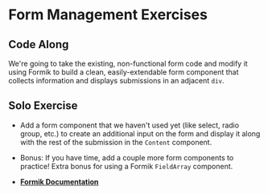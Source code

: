 # Form Management Exercises

## Code Along

We're going to take the existing, non-functional form code and modify it using Formik to build a clean, easily-extendable form component that collects information and displays submissions in an adjacent `div`. 

## Solo Exercise

* Add a form component that we haven't used yet (like select, radio group, etc.) to create an additional input on the form and display it along with the rest of the submission in the `Content` component.
* Bonus: If you have time, add a couple more form components to practice! Extra bonus for using a Formik `FieldArray` component.

* **[Formik Documentation](https://github.com/jaredpalmer/formik)**
